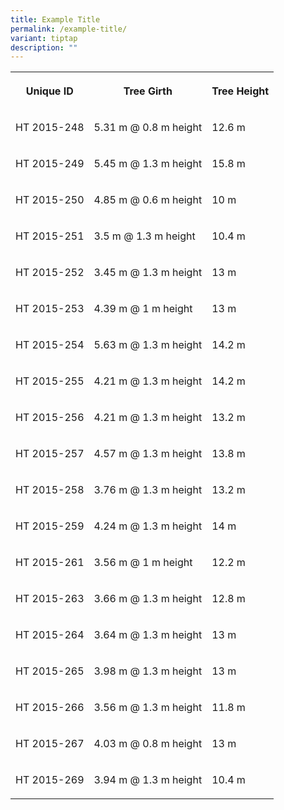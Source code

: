 ```yaml
---
title: Example Title
permalink: /example-title/
variant: tiptap
description: ""
---
```

<table style="minWidth: 75px">
<colgroup>
<col>
<col>
<col>
</colgroup>
<tbody>
<tr>
<th rowspan="1" colspan="1">
<p>Unique ID</p>
</th>
<th rowspan="1" colspan="1">
<p>Tree Girth</p>
</th>
<th rowspan="1" colspan="1">
<p>Tree Height</p>
</th>
</tr>
<tr>
<td rowspan="1" colspan="1">
<p>HT 2015-248</p>
</td>
<td rowspan="1" colspan="1">
<p>5.31 m @ 0.8 m height</p>
</td>
<td rowspan="1" colspan="1">
<p>12.6 m</p>
</td>
</tr>
<tr>
<td rowspan="1" colspan="1">
<p>HT 2015-249</p>
</td>
<td rowspan="1" colspan="1">
<p>5.45 m @ 1.3 m height</p>
</td>
<td rowspan="1" colspan="1">
<p>15.8 m</p>
</td>
</tr>
<tr>
<td rowspan="1" colspan="1">
<p>HT 2015-250</p>
</td>
<td rowspan="1" colspan="1">
<p>4.85 m @ 0.6 m height</p>
</td>
<td rowspan="1" colspan="1">
<p>10 m</p>
</td>
</tr>
<tr>
<td rowspan="1" colspan="1">
<p>HT 2015-251</p>
</td>
<td rowspan="1" colspan="1">
<p>3.5 m @ 1.3 m height</p>
</td>
<td rowspan="1" colspan="1">
<p>10.4 m</p>
</td>
</tr>
<tr>
<td rowspan="1" colspan="1">
<p>HT 2015-252</p>
</td>
<td rowspan="1" colspan="1">
<p>3.45 m @ 1.3 m height</p>
</td>
<td rowspan="1" colspan="1">
<p>13 m</p>
</td>
</tr>
<tr>
<td rowspan="1" colspan="1">
<p>HT 2015-253</p>
</td>
<td rowspan="1" colspan="1">
<p>4.39 m @ 1 m height</p>
</td>
<td rowspan="1" colspan="1">
<p>13 m</p>
</td>
</tr>
<tr>
<td rowspan="1" colspan="1">
<p>HT 2015-254</p>
</td>
<td rowspan="1" colspan="1">
<p>5.63 m @ 1.3 m height</p>
</td>
<td rowspan="1" colspan="1">
<p>14.2 m</p>
</td>
</tr>
<tr>
<td rowspan="1" colspan="1">
<p>HT 2015-255</p>
</td>
<td rowspan="1" colspan="1">
<p>4.21 m @ 1.3 m height</p>
</td>
<td rowspan="1" colspan="1">
<p>14.2 m</p>
</td>
</tr>
<tr>
<td rowspan="1" colspan="1">
<p>HT 2015-256</p>
</td>
<td rowspan="1" colspan="1">
<p>4.21 m @ 1.3 m height</p>
</td>
<td rowspan="1" colspan="1">
<p>13.2 m</p>
</td>
</tr>
<tr>
<td rowspan="1" colspan="1">
<p>HT 2015-257</p>
</td>
<td rowspan="1" colspan="1">
<p>4.57 m @ 1.3 m height</p>
</td>
<td rowspan="1" colspan="1">
<p>13.8 m</p>
</td>
</tr>
<tr>
<td rowspan="1" colspan="1">
<p>HT 2015-258</p>
</td>
<td rowspan="1" colspan="1">
<p>3.76 m @ 1.3 m height</p>
</td>
<td rowspan="1" colspan="1">
<p>13.2 m</p>
</td>
</tr>
<tr>
<td rowspan="1" colspan="1">
<p>HT 2015-259</p>
</td>
<td rowspan="1" colspan="1">
<p>4.24 m @ 1.3 m height</p>
</td>
<td rowspan="1" colspan="1">
<p>14 m</p>
</td>
</tr>
<tr>
<td rowspan="1" colspan="1">
<p>HT 2015-261</p>
</td>
<td rowspan="1" colspan="1">
<p>3.56 m @ 1 m height</p>
</td>
<td rowspan="1" colspan="1">
<p>12.2 m</p>
</td>
</tr>
<tr>
<td rowspan="1" colspan="1">
<p>HT 2015-263</p>
</td>
<td rowspan="1" colspan="1">
<p>3.66 m @ 1.3 m height</p>
</td>
<td rowspan="1" colspan="1">
<p>12.8 m</p>
</td>
</tr>
<tr>
<td rowspan="1" colspan="1">
<p>HT 2015-264</p>
</td>
<td rowspan="1" colspan="1">
<p>3.64 m @ 1.3 m height</p>
</td>
<td rowspan="1" colspan="1">
<p>13 m</p>
</td>
</tr>
<tr>
<td rowspan="1" colspan="1">
<p>HT 2015-265</p>
</td>
<td rowspan="1" colspan="1">
<p>3.98 m @ 1.3 m height</p>
</td>
<td rowspan="1" colspan="1">
<p>13 m</p>
</td>
</tr>
<tr>
<td rowspan="1" colspan="1">
<p>HT 2015-266</p>
</td>
<td rowspan="1" colspan="1">
<p>3.56 m @ 1.3 m height</p>
</td>
<td rowspan="1" colspan="1">
<p>11.8 m</p>
</td>
</tr>
<tr>
<td rowspan="1" colspan="1">
<p>HT 2015-267</p>
</td>
<td rowspan="1" colspan="1">
<p>4.03 m @ 0.8 m height</p>
</td>
<td rowspan="1" colspan="1">
<p>13 m</p>
</td>
</tr>
<tr>
<td rowspan="1" colspan="1">
<p>HT 2015-269</p>
</td>
<td rowspan="1" colspan="1">
<p>3.94 m @ 1.3 m height</p>
</td>
<td rowspan="1" colspan="1">
<p>10.4 m</p>
</td>
</tr>
</tbody>
</table>
<p></p>
